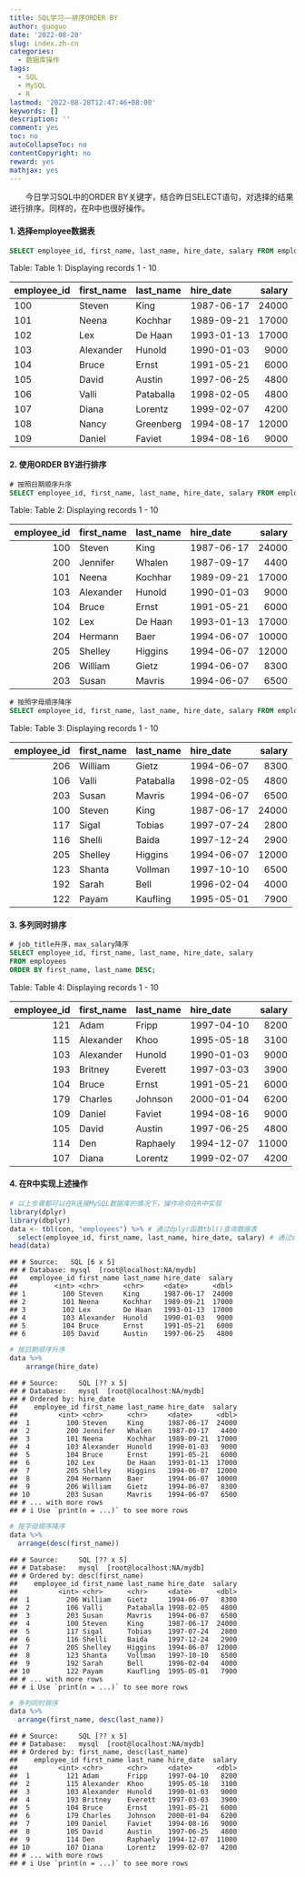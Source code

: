 ```yaml
---
title: SQL学习——排序ORDER BY
author: guoguo
date: '2022-08-28'
slug: index.zh-cn
categories:
  - 数据库操作
tags:
  - SQL
  - MySQL
  - R
lastmod: '2022-08-28T12:47:46+08:00'
keywords: []
description: ''
comment: yes
toc: no
autoCollapseToc: no
contentCopyright: no
reward: yes
mathjax: yes
---
```


<p style="text-indent:2em;font-size:;font-family:;">
今日学习SQL中的ORDER BY关键字，结合昨日SELECT语句，对选择的结果进行排序。同样的，在R中也很好操作。
</p>

<!--more-->



#### 1. 选择employee数据表


```sql
SELECT employee_id, first_name, last_name, hire_date, salary FROM employees;
```


<div class="knitsql-table">


Table: Table 1: Displaying records 1 - 10

|employee_id |first_name |last_name |hire_date  | salary|
|:-----------|:----------|:---------|:----------|------:|
|100         |Steven     |King      |1987-06-17 |  24000|
|101         |Neena      |Kochhar   |1989-09-21 |  17000|
|102         |Lex        |De Haan   |1993-01-13 |  17000|
|103         |Alexander  |Hunold    |1990-01-03 |   9000|
|104         |Bruce      |Ernst     |1991-05-21 |   6000|
|105         |David      |Austin    |1997-06-25 |   4800|
|106         |Valli      |Pataballa |1998-02-05 |   4800|
|107         |Diana      |Lorentz   |1999-02-07 |   4200|
|108         |Nancy      |Greenberg |1994-08-17 |  12000|
|109         |Daniel     |Faviet    |1994-08-16 |   9000|

</div>

#### 2. 使用ORDER BY进行排序


```sql
# 按照日期顺序升序
SELECT employee_id, first_name, last_name, hire_date, salary FROM employees ORDER BY hire_date;
```


<div class="knitsql-table">


Table: Table 2: Displaying records 1 - 10

| employee_id|first_name |last_name |hire_date  | salary|
|-----------:|:----------|:---------|:----------|------:|
|         100|Steven     |King      |1987-06-17 |  24000|
|         200|Jennifer   |Whalen    |1987-09-17 |   4400|
|         101|Neena      |Kochhar   |1989-09-21 |  17000|
|         103|Alexander  |Hunold    |1990-01-03 |   9000|
|         104|Bruce      |Ernst     |1991-05-21 |   6000|
|         102|Lex        |De Haan   |1993-01-13 |  17000|
|         204|Hermann    |Baer      |1994-06-07 |  10000|
|         205|Shelley    |Higgins   |1994-06-07 |  12000|
|         206|William    |Gietz     |1994-06-07 |   8300|
|         203|Susan      |Mavris    |1994-06-07 |   6500|

</div>


```sql
# 按照字母顺序降序
SELECT employee_id, first_name, last_name, hire_date, salary FROM employees ORDER BY first_name DESC;
```


<div class="knitsql-table">


Table: Table 3: Displaying records 1 - 10

| employee_id|first_name |last_name |hire_date  | salary|
|-----------:|:----------|:---------|:----------|------:|
|         206|William    |Gietz     |1994-06-07 |   8300|
|         106|Valli      |Pataballa |1998-02-05 |   4800|
|         203|Susan      |Mavris    |1994-06-07 |   6500|
|         100|Steven     |King      |1987-06-17 |  24000|
|         117|Sigal      |Tobias    |1997-07-24 |   2800|
|         116|Shelli     |Baida     |1997-12-24 |   2900|
|         205|Shelley    |Higgins   |1994-06-07 |  12000|
|         123|Shanta     |Vollman   |1997-10-10 |   6500|
|         192|Sarah      |Bell      |1996-02-04 |   4000|
|         122|Payam      |Kaufling  |1995-05-01 |   7900|

</div>

#### 3. 多列同时排序


```sql
# job_title升序，max_salary降序
SELECT employee_id, first_name, last_name, hire_date, salary
FROM employees
ORDER BY first_name, last_name DESC;
```


<div class="knitsql-table">


Table: Table 4: Displaying records 1 - 10

| employee_id|first_name |last_name |hire_date  | salary|
|-----------:|:----------|:---------|:----------|------:|
|         121|Adam       |Fripp     |1997-04-10 |   8200|
|         115|Alexander  |Khoo      |1995-05-18 |   3100|
|         103|Alexander  |Hunold    |1990-01-03 |   9000|
|         193|Britney    |Everett   |1997-03-03 |   3900|
|         104|Bruce      |Ernst     |1991-05-21 |   6000|
|         179|Charles    |Johnson   |2000-01-04 |   6200|
|         109|Daniel     |Faviet    |1994-08-16 |   9000|
|         105|David      |Austin    |1997-06-25 |   4800|
|         114|Den        |Raphaely  |1994-12-07 |  11000|
|         107|Diana      |Lorentz   |1999-02-07 |   4200|

</div>

#### 4. 在R中实现上述操作


```r
# 以上步骤都可以在R连接MySQL数据库的情况下，操作命令在R中实现
library(dplyr)
library(dbplyr)
data <- tbl(con, "employees") %>% # 通过dplyr函数tbl()查询数据表
  select(employee_id, first_name, last_name, hire_date, salary) # 通过select()选择列
head(data)
```

```
## # Source:   SQL [6 x 5]
## # Database: mysql  [root@localhost:NA/mydb]
##   employee_id first_name last_name hire_date  salary
##         <int> <chr>      <chr>     <date>      <dbl>
## 1         100 Steven     King      1987-06-17  24000
## 2         101 Neena      Kochhar   1989-09-21  17000
## 3         102 Lex        De Haan   1993-01-13  17000
## 4         103 Alexander  Hunold    1990-01-03   9000
## 5         104 Bruce      Ernst     1991-05-21   6000
## 6         105 David      Austin    1997-06-25   4800
```


```r
# 按日期顺序升序
data %>%
    arrange(hire_date)
```

```
## # Source:     SQL [?? x 5]
## # Database:   mysql  [root@localhost:NA/mydb]
## # Ordered by: hire_date
##    employee_id first_name last_name hire_date  salary
##          <int> <chr>      <chr>     <date>      <dbl>
##  1         100 Steven     King      1987-06-17  24000
##  2         200 Jennifer   Whalen    1987-09-17   4400
##  3         101 Neena      Kochhar   1989-09-21  17000
##  4         103 Alexander  Hunold    1990-01-03   9000
##  5         104 Bruce      Ernst     1991-05-21   6000
##  6         102 Lex        De Haan   1993-01-13  17000
##  7         205 Shelley    Higgins   1994-06-07  12000
##  8         204 Hermann    Baer      1994-06-07  10000
##  9         206 William    Gietz     1994-06-07   8300
## 10         203 Susan      Mavris    1994-06-07   6500
## # ... with more rows
## # i Use `print(n = ...)` to see more rows
```

```r
# 按字母顺序降序
data %>%
  arrange(desc(first_name))
```

```
## # Source:     SQL [?? x 5]
## # Database:   mysql  [root@localhost:NA/mydb]
## # Ordered by: desc(first_name)
##    employee_id first_name last_name hire_date  salary
##          <int> <chr>      <chr>     <date>      <dbl>
##  1         206 William    Gietz     1994-06-07   8300
##  2         106 Valli      Pataballa 1998-02-05   4800
##  3         203 Susan      Mavris    1994-06-07   6500
##  4         100 Steven     King      1987-06-17  24000
##  5         117 Sigal      Tobias    1997-07-24   2800
##  6         116 Shelli     Baida     1997-12-24   2900
##  7         205 Shelley    Higgins   1994-06-07  12000
##  8         123 Shanta     Vollman   1997-10-10   6500
##  9         192 Sarah      Bell      1996-02-04   4000
## 10         122 Payam      Kaufling  1995-05-01   7900
## # ... with more rows
## # i Use `print(n = ...)` to see more rows
```

```r
# 多列同时排序
data %>%
  arrange(first_name, desc(last_name))
```

```
## # Source:     SQL [?? x 5]
## # Database:   mysql  [root@localhost:NA/mydb]
## # Ordered by: first_name, desc(last_name)
##    employee_id first_name last_name hire_date  salary
##          <int> <chr>      <chr>     <date>      <dbl>
##  1         121 Adam       Fripp     1997-04-10   8200
##  2         115 Alexander  Khoo      1995-05-18   3100
##  3         103 Alexander  Hunold    1990-01-03   9000
##  4         193 Britney    Everett   1997-03-03   3900
##  5         104 Bruce      Ernst     1991-05-21   6000
##  6         179 Charles    Johnson   2000-01-04   6200
##  7         109 Daniel     Faviet    1994-08-16   9000
##  8         105 David      Austin    1997-06-25   4800
##  9         114 Den        Raphaely  1994-12-07  11000
## 10         107 Diana      Lorentz   1999-02-07   4200
## # ... with more rows
## # i Use `print(n = ...)` to see more rows
```
